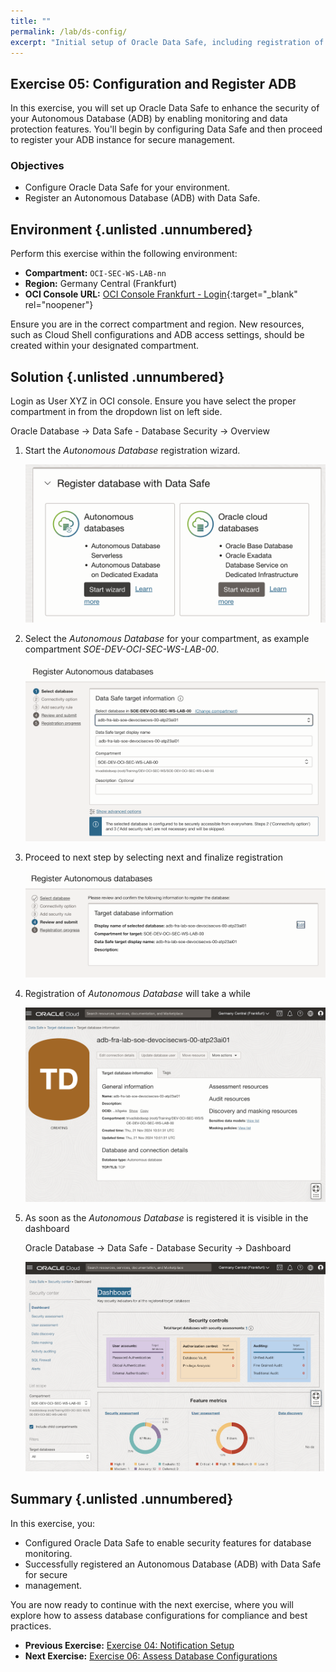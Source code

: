 ```yaml
---
title: ""
permalink: /lab/ds-config/
excerpt: "Initial setup of Oracle Data Safe, including registration of an Autonomous Database."
---
```

<!-- markdownlint-disable MD013 -->
<!-- markdownlint-disable MD024 -->
<!-- markdownlint-disable MD033 -->
<!-- markdownlint-disable MD041 -->

## Exercise 05: Configuration and Register ADB

In this exercise, you will set up Oracle Data Safe to enhance the security of
your Autonomous Database (ADB) by enabling monitoring and data protection
features. You'll begin by configuring Data Safe and then proceed to register
your ADB instance for secure management.

### Objectives

- Configure Oracle Data Safe for your environment.
- Register an Autonomous Database (ADB) with Data Safe.

## Environment {.unlisted .unnumbered}

Perform this exercise within the following environment:

- **Compartment:** `OCI-SEC-WS-LAB-nn`
- **Region:** Germany Central (Frankfurt)
- **OCI Console URL:** [OCI Console Frankfurt - Login](https://console.eu-frankfurt-1.oraclecloud.com){:target="_blank" rel="noopener"}

Ensure you are in the correct compartment and region. New resources, such as
Cloud Shell configurations and ADB access settings, should be created within
your designated compartment.

## Solution {.unlisted .unnumbered}

Login as User XYZ in OCI console. Ensure you have select the proper compartment in from the dropdown list on left side.

Oracle Database -> Data Safe - Database Security -> Overview

1. Start the *Autonomous Database* registration wizard.

    ![>> step_1](../../images/ex05_ds_register01.png)

2. Select the *Autonomous Database* for your compartment, as example compartment *SOE-DEV-OCI-SEC-WS-LAB-00*.

    ![>> step_2](../../images/ex05_ds_register02.png)

3. Proceed to next step by selecting next and finalize registration

    ![>> step_3](../../images/ex05_ds_register03.png)

4. Registration of *Autonomous Database* will take a while

    ![>> step_4](../../images/ex05_ds_register04.png)

5. As soon as the *Autonomous Database* is registered it is visible in the dashboard

    Oracle Database -> Data Safe - Database Security -> Dashboard

    ![>> step_5](../../images/ex05_ds_register05.png)

## Summary {.unlisted .unnumbered}

In this exercise, you:

- Configured Oracle Data Safe to enable security features for database monitoring.
- Successfully registered an Autonomous Database (ADB) with Data Safe for secure
- management.

You are now ready to continue with the next exercise, where you will explore how
to assess database configurations for compliance and best practices.

<!-- For Pandoc -->
- **Previous Exercise:** [Exercise 04: Notification Setup](#exercise-04-notification-setup)
- **Next Exercise:** [Exercise 06: Assess Database Configurations](#exercise-06-assess-database-configurations)

<!-- For Jekyll -->
<!-- 
- **Previous Exercise:** [Exercise 04: Notification Setup](../ex02/2x04-Exercise.md)
- **Next Exercise:** [Exercise 06: Assess Database Configurations](../ex03/3x06-Exercise.md)
-->
